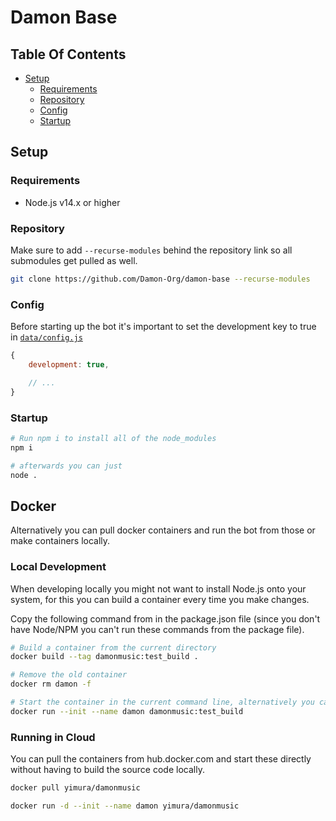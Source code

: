 # Damon Base

## Table Of Contents

- [Setup](#setup)
  - [Requirements](#requirements)
  - [Repository](#repository)
  - [Config](#config)
  - [Startup](#startup)

## Setup

### Requirements

 * Node.js v14.x or higher

### Repository

Make sure to add `--recurse-modules` behind the repository link so all submodules get pulled as well.

```sh
git clone https://github.com/Damon-Org/damon-base --recurse-modules
```

### Config

Before starting up the bot it's important to set the development key to true in [`data/config.js`](data/config.js)

```js
{
    development: true,

    // ...
}
```

### Startup

```sh
# Run npm i to install all of the node_modules
npm i

# afterwards you can just
node .
```

## Docker

Alternatively you can pull docker containers and run the bot from those or make containers locally.

### Local Development

When developing locally you might not want to install Node.js onto your system, for this you can build a container every time you make changes.

Copy the following command from in the package.json file (since you don't have Node/NPM you can't run these commands from the package file).
```sh
# Build a container from the current directory
docker build --tag damonmusic:test_build .

# Remove the old container
docker rm damon -f

# Start the container in the current command line, alternatively you can pass the -d flag to run it detached from your current shell
docker run --init --name damon damonmusic:test_build
```

### Running in Cloud

You can pull the containers from hub.docker.com and start these directly without having to build the source code locally.

```sh
docker pull yimura/damonmusic

docker run -d --init --name damon yimura/damonmusic
```

